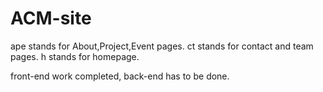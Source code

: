 # ACM-site
ape stands for About,Project,Event pages.
ct stands for contact and team pages.
h stands for homepage.

front-end work completed, back-end has to be done.
